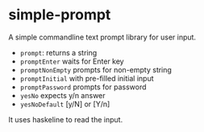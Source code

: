 # simple-prompt

A simple commandline text prompt library for user input.

- `prompt`: returns a string
- `promptEnter` waits for Enter key
- `promptNonEmpty` prompts for non-empty string
- `promptInitial` with pre-filled initial input
- `promptPassword` prompts for password
- `yesNo` expects y/n answer
- `yesNoDefault` [y/N] or [Y/n]

It uses haskeline to read the input.
